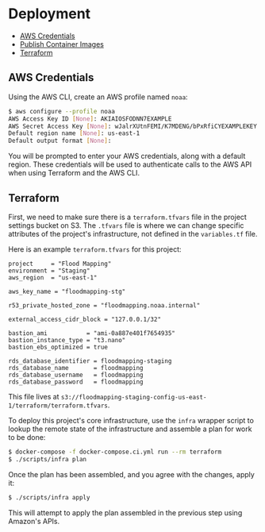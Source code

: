 # Deployment

- [AWS Credentials](#aws-credentials)
- [Publish Container Images](#publish-container-images)
- [Terraform](#terraform)

## AWS Credentials

Using the AWS CLI, create an AWS profile named `noaa`:

```bash
$ aws configure --profile noaa
AWS Access Key ID [None]: AKIAIOSFODNN7EXAMPLE
AWS Secret Access Key [None]: wJalrXUtnFEMI/K7MDENG/bPxRfiCYEXAMPLEKEY
Default region name [None]: us-east-1
Default output format [None]:
```

You will be prompted to enter your AWS credentials, along with a default region. These credentials will be used to authenticate calls to the AWS API when using Terraform and the AWS CLI.

## Terraform

First, we need to make sure there is a `terraform.tfvars` file in the project settings bucket on S3. The `.tfvars` file is where we can change specific attributes of the project's infrastructure, not defined in the `variables.tf` file.

Here is an example `terraform.tfvars` for this project:

```hcl
project     = "Flood Mapping"
environment = "Staging"
aws_region  = "us-east-1"

aws_key_name = "floodmapping-stg"

r53_private_hosted_zone = "floodmapping.noaa.internal"

external_access_cidr_block = "127.0.0.1/32"

bastion_ami           = "ami-0a887e401f7654935"
bastion_instance_type = "t3.nano"
bastion_ebs_optimized = true

rds_database_identifier = floodmapping-staging
rds_database_name       = floodmapping
rds_database_username   = floodmapping
rds_database_password   = floodmapping
```

This file lives at `s3://floodmapping-staging-config-us-east-1/terraform/terraform.tfvars`.

To deploy this project's core infrastructure, use the `infra` wrapper script to lookup the remote state of the infrastructure and assemble a plan for work to be done:

```bash
$ docker-compose -f docker-compose.ci.yml run --rm terraform
$ ./scripts/infra plan
```

Once the plan has been assembled, and you agree with the changes, apply it:

```bash
$ ./scripts/infra apply
```

This will attempt to apply the plan assembled in the previous step using Amazon's APIs.
